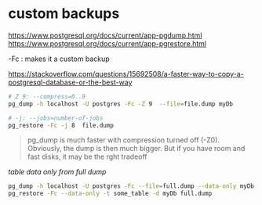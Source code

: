 # custom backups

https://www.postgresql.org/docs/current/app-pgdump.html
https://www.postgresql.org/docs/current/app-pgrestore.html

-Fc : makes it a custom backup

https://stackoverflow.com/questions/15692508/a-faster-way-to-copy-a-postgresql-database-or-the-best-way


```bash
# Z 9: --compress=0..9
pg_dump -h localhost -U postgres -Fc -Z 9  --file=file.dump myDb

# -j: --jobs=number-of-jobs
pg_restore -Fc -j 8  file.dump

```

> pg_dump is much faster with compression turned off (-Z0). Obviously, the dump
> is then much bigger. But if you have room and fast disks, it may be the rght
> tradeoff


*table data only from full dump*

```bash
pg_dump -h localhost -U postgres -Fc --file=full.dump --data-only myDb
pg_restore -Fc --data-only -t some_table -d myDb full.dump
```

